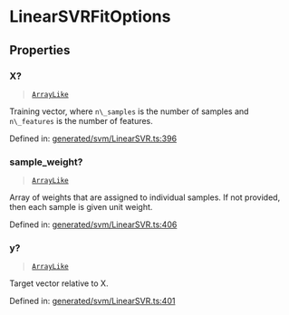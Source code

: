 # LinearSVRFitOptions

## Properties

### X?

> [`ArrayLike`](../types/ArrayLike.md)

Training vector, where `n\_samples` is the number of samples and `n\_features` is the number of features.

Defined in:  [generated/svm/LinearSVR.ts:396](https://github.com/transitive-bullshit/scikit-learn-ts/blob/122b3c0/packages/sklearn/src/generated/svm/LinearSVR.ts#L396)

### sample\_weight?

> [`ArrayLike`](../types/ArrayLike.md)

Array of weights that are assigned to individual samples. If not provided, then each sample is given unit weight.

Defined in:  [generated/svm/LinearSVR.ts:406](https://github.com/transitive-bullshit/scikit-learn-ts/blob/122b3c0/packages/sklearn/src/generated/svm/LinearSVR.ts#L406)

### y?

> [`ArrayLike`](../types/ArrayLike.md)

Target vector relative to X.

Defined in:  [generated/svm/LinearSVR.ts:401](https://github.com/transitive-bullshit/scikit-learn-ts/blob/122b3c0/packages/sklearn/src/generated/svm/LinearSVR.ts#L401)
